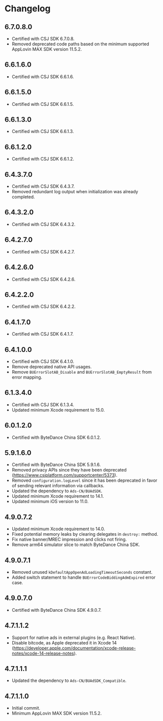 # Changelog

## 6.7.0.8.0
* Certified with CSJ SDK 6.7.0.8.
* Removed deprecated code paths based on the minimum supported AppLovin MAX SDK version 11.5.2.

## 6.6.1.6.0
* Certified with CSJ SDK 6.6.1.6.

## 6.6.1.5.0
* Certified with CSJ SDK 6.6.1.5.

## 6.6.1.3.0
* Certified with CSJ SDK 6.6.1.3.

## 6.6.1.2.0
* Certified with CSJ SDK 6.6.1.2.

## 6.4.3.7.0
* Certified with CSJ SDK 6.4.3.7.
* Removed redundant log output when initialization was already completed.

## 6.4.3.2.0
* Certified with CSJ SDK 6.4.3.2.

## 6.4.2.7.0
* Certified with CSJ SDK 6.4.2.7.

## 6.4.2.6.0
* Certified with CSJ SDK 6.4.2.6.

## 6.4.2.2.0
* Certified with CSJ SDK 6.4.2.2.

## 6.4.1.7.0
* Certified with CSJ SDK 6.4.1.7.

## 6.4.1.0.0
* Certified with CSJ SDK 6.4.1.0.
* Remove deprecated native API usages.
* Remove `BUErrorSlotAB_Disable` and `BUErrorSlotAB_EmptyResult` from error mapping.

## 6.1.3.4.0
* Certified with CSJ SDK 6.1.3.4.
* Updated minimum Xcode requirement to 15.0.

## 6.0.1.2.0
* Certified with ByteDance China SDK 6.0.1.2.

## 5.9.1.6.0
* Certified with ByteDance China SDK 5.9.1.6.
* Removed privacy APIs since they have been deprecated (https://www.csjplatform.com/supportcenter/5373).
* Removed `configuration.logLevel` since it has been deprecated in favor of sending relevant information via callbacks.
* Updated the dependency to `Ads-CN/BUAdSDK`.
* Updated minimum Xcode requirement to 14.1.
* Updated minimum iOS version to 11.0.

## 4.9.0.7.2
* Updated minimum Xcode requirement to 14.0.
* Fixed potential memory leaks by clearing delegates in `destroy:` method.   
* Fix native banner/MREC impression and clicks not firing.
* Remove arm64 simulator slice to match ByteDance China SDK.

## 4.9.0.7.1
* Removed unused `kDefaultAppOpenAdLoadingTimeoutSeconds` constant.
* Added switch statement to handle `BUErrorCodeBiddingAdmExpired` error case.

## 4.9.0.7.0
* Certified with ByteDance China SDK 4.9.0.7.

## 4.7.1.1.2
* Support for native ads in external plugins (e.g. React Native).
* Disable bitcode, as Apple deprecated it in Xcode 14 (https://developer.apple.com/documentation/xcode-release-notes/xcode-14-release-notes).

## 4.7.1.1.1
* Updated the dependency to `Ads-CN/BUAdSDK_Compatible`.

## 4.7.1.1.0
* Initial commit.
* Minimum AppLovin MAX SDK version 11.5.2.
